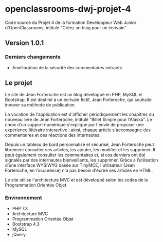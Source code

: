 # openclassrooms-dwj-projet-4
Code source du Projet 4 de la formation Développeur Web Junior d'OpenClassrooms, intitulé "Créez un blog pour un écrivain"

## Version 1.0.1

### Derniers changements
* Amélioration de la sécurité des commentaires entrants

## Le projet

Le site de Jean Forteroche est un blog développé en PHP, MySQL et Bootstrap.
Il est destiné à un écrivain fictif, Jean Forteroche, qui souhaite innover sa méthode de publication.

La vocation de l'application est d'afficher périodiquement les chapitres du nouveau livre de Jean Forteroche, intitulé "Billet Simple pour l'Alaska". Le choix d'un support numérique s'explique par l'envie de proposer une expérience littéraire interactive ; ainsi, chaque article s'accompagne des commentaires et des réactions des internautes.

Depuis un tableau de bord personnalisé et sécurisé, Jean Forteroche peut librement consulter ses articles, les ajouter, les modifier et les supprimer. Il peut également consulter les commentaires et, si ces derniers ont été signalés par des internautes bienveillants, les supprimer. 
Grâce à l’utilisation d’une interface WYSIWYG basée sur TinyMCE, l'utilisateur (Jean Forteroche, en l'occurence) n'a pas besoin d'écrire ses articles en HTML.

Le site utilise l'architecture MVC et est développé selon les codes de la Programmation Orientée Objet.

### Environnement
* PHP 7.3
* Architecture MVC
* Programmation Orientée Objet
* Bootstrap 4.3
* MySQL
* jQuery